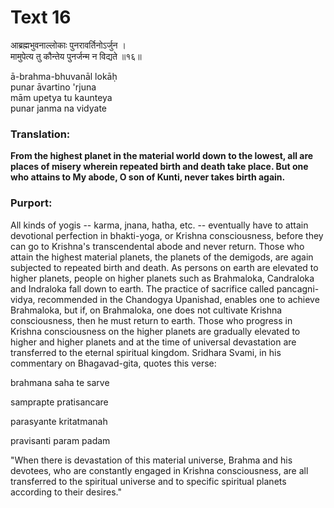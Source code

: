 # Text 16

आब्रह्मभुवनाल्लोकाः पुनरावर्तिनोऽर्जुन ।  
मामुपेत्य तु कौन्तेय पुनर्जन्म न विद्यते ॥१६॥

ā-brahma-bhuvanāl lokāḥ  
punar āvartino 'rjuna  
mām upetya tu kaunteya  
punar janma na vidyate



### Translation:

**From the highest planet in the material world down to the lowest, all are places of misery wherein repeated birth and death take place. But one who attains to My abode, O son of Kunti, never takes birth again.**

### Purport:

All kinds of yogis -- karma, jnana, hatha, etc. -- eventually have to attain devotional perfection in bhakti-yoga, or Krishna consciousness, before they can go to Krishna's transcendental abode and never return. Those who attain the highest material planets, the planets of the demigods, are again subjected to repeated birth and death. As persons on earth are elevated to higher planets, people on higher planets such as Brahmaloka, Candraloka and Indraloka fall down to earth. The practice of sacrifice called pancagni-vidya, recommended in the Chandogya Upanishad, enables one to achieve Brahmaloka, but if, on Brahmaloka, one does not cultivate Krishna consciousness, then he must return to earth. Those who progress in Krishna consciousness on the higher planets are gradually elevated to higher and higher planets and at the time of universal devastation are transferred to the eternal spiritual kingdom. Sridhara Svami, in his commentary on Bhagavad-gita, quotes this verse:

brahmana saha te sarve

samprapte pratisancare

parasyante kritatmanah

pravisanti param padam

"When there is devastation of this material universe, Brahma and his devotees, who are constantly engaged in Krishna consciousness, are all transferred to the spiritual universe and to specific spiritual planets according to their desires."